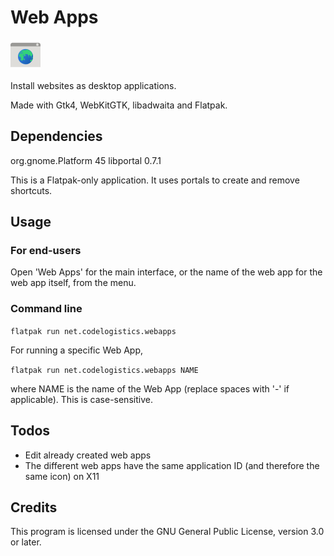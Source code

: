 # Web Apps

![Web Apps logo](data/icons/hicolor/48x48/apps/net.codelogistics.webapps.png)

Install websites as desktop applications.

Made with Gtk4, WebKitGTK, libadwaita and Flatpak.

## Dependencies

org.gnome.Platform 45
libportal 0.7.1

This is a Flatpak-only application. It uses portals to create and remove shortcuts.

## Usage

### For end-users

Open 'Web Apps' for the main interface, or the name of the web app for the web app itself, from the menu.

### Command line

`flatpak run net.codelogistics.webapps`

For running a specific Web App,

`flatpak run net.codelogistics.webapps NAME`

where NAME is the name of the Web App (replace spaces with '-' if applicable). This is case-sensitive.

## Todos

* Edit already created web apps
* The different web apps have the same application ID (and therefore the same icon) on X11

## Credits

This program is licensed under the GNU General Public License, version 3.0 or later.
